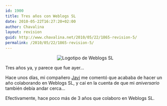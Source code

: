 ```yaml
---
id: 1900
title: Tres años con Weblogs SL
date: 2010-05-22T16:27:20+02:00
author: Chavalina
layout: revision
guid: http://www.chavalina.net/2010/05/22/1865-revision-5/
permalink: /2010/05/22/1865-revision-5/
---
```

<p style="text-align: center;">
  <img class="aligncenter size-full wp-image-1899" title="Weblogs SL" src="/imagenes/2010/05/weblogssl.jpg" alt="Logotipo de Weblogs SL" srcset="http://www.chavalina.net/imagenes/2010/05/weblogssl.jpg 427w, http://www.chavalina.net/imagenes/2010/05/weblogssl-300x86.jpg 300w" sizes="(max-width: 427px) 100vw, 427px" />
</p>

<p style="text-align: left;">
  Tres años ya, y parece que fue ayer&#8230;
</p>

<p style="text-align: left;">
  Hace unos días, mi compañero <a href="http://aurea.es/" target="_blank">Javi</a> me comentó que acababa de hacer un año colaborando en Weblogs SL, y caí en la cuenta de que mi <em>aniversario</em> también debía andar cerca&#8230;
</p>

<p style="text-align: left;">
  Efectivamente, hace poco más de 3 años que colaboro en Weblogs SL.
</p>